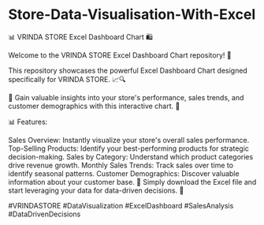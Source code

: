 # Store-Data-Visualisation-With-Excel
📊 VRINDA STORE Excel Dashboard Chart 🛍️

Welcome to the VRINDA STORE Excel Dashboard Chart repository! 🎉

This repository showcases the powerful Excel Dashboard Chart designed specifically for VRINDA STORE. 📈🔍

🌟 Gain valuable insights into your store's performance, sales trends, and customer demographics with this interactive chart. 🌟

📊 Features:

Sales Overview: Instantly visualize your store's overall sales performance.
Top-Selling Products: Identify your best-performing products for strategic decision-making.
Sales by Category: Understand which product categories drive revenue growth.
Monthly Sales Trends: Track sales over time to identify seasonal patterns.
Customer Demographics: Discover valuable information about your customer base.
🔧 Simply download the Excel file and start leveraging your data for data-driven decisions. 🚀

#VRINDASTORE #DataVisualization #ExcelDashboard #SalesAnalysis #DataDrivenDecisions
